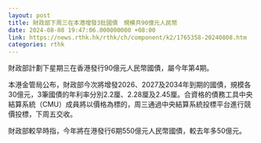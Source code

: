 ```yaml
---
layout: post
title: 財政部下周三在本港增發3批國債　規模共90億元人民幣
date: 2024-08-08 19:47:06.000000000 +08:00
link: https://news.rthk.hk/rthk/ch/component/k2/1765358-20240808.htm
categories: rthk
---
```


財政部計劃下星期三在香港發行90億元人民幣國債，屬今年第4期。

本港金管局公布，財政部今次將增發2026、2027及2034年到期的國債，規模各30億元，3筆國債的年利率分別2.2厘、2.28厘及2.45厘。合資格的債務工具中央結算系統（CMU）成員將以價格為標的，周三通過中央結算系統投標平台進行競價投標，下周五交收。

財政部較早時指，今年將在港發行6期550億元人民幣國債，較去年多50億元。
